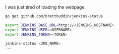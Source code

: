 I was just tired of loading the webpage.

```sh
go get github.com/brettbuddin/jenkins-status

export JENKINS_BASE_URL=http://<JENKINS_HOSTNAME>
export JENKINS_USER=<USERNAME>
export JENKINS_TOKEN=<TOKEN>

jenkins-status <JOB_NAME>
...
```
